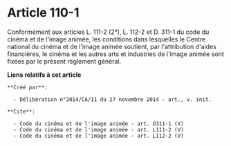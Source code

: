 # Article 110-1

Conformément aux articles L. 111-2 (2°), L. 112-2 et D. 311-1 du code du cinéma et de l'image animée, les conditions dans
lesquelles le Centre national du cinéma et de l'image animée soutient, par l'attribution d'aides financières, le cinéma et
les autres arts et industries de l'image animée sont fixées par le présent règlement général.

**Liens relatifs à cet article**

	**Créé par**:

	  - Délibération n°2014/CA/11 du 27 novembre 2014 - art., v. init.

	**Cite**:

	  - Code du cinéma et de l'image animée - art. D311-1 (V)
	  - Code du cinéma et de l'image animée - art. L111-2 (V)
	  - Code du cinéma et de l'image animée - art. L112-2 (V)
